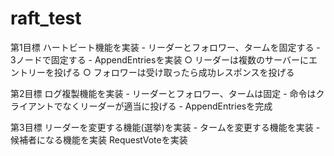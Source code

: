 # raft_test
第1目標
ハートビート機能を実装
	- リーダーとフォロワー、タームを固定する
	- 3ノードで固定する
	- AppendEntriesを実装
		○ リーダーは複数のサーバーにエントリーを投げる
		○ フォロワーは受け取ったら成功レスポンスを投げる

第2目標
ログ複製機能を実装
	- リーダーとフォロワー、タームは固定
	- 命令はクライアントでなくリーダーが適当に投げる
	- AppendEntriesを完成

第3目標
リーダーを変更する機能(選挙)を実装
	- タームを変更する機能を実装
	- 候補者になる機能を実装
RequestVoteを実装
